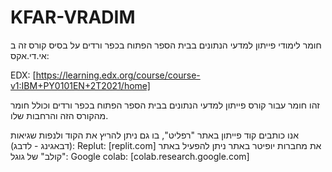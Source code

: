 # KFAR-VRADIM

חומר לימודי פייתון למדעי הנתונים בבית הספר הפתוח בכפר ורדים על בסיס קורס זה ב אי.די.אקס:

EDX: [https://learning.edx.org/course/course-v1:IBM+PY0101EN+2T2021/home]

זהו חומר עבור קורס פייתון למדעי הנתונים בבית הספר הפתוח בכפר ורדים וכולל חומר מהקורס הזה והרחבות שלו.

אנו כותבים קוד פייתון באתר "רפליט", בו גם ניתן להריץ את הקוד ולנפות שגיאות (דבאגינג - לדבג):
Replut: [replit.com]
את מחברות יופיטר באתר ניתן להפעיל באתר "קולב" של גוגל:
Google colab: [colab.research.google.com]
